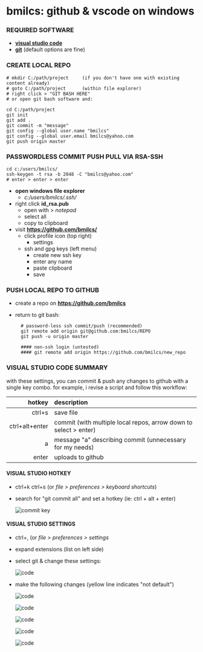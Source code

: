 # bmilcs: github & vscode on windows 

### REQUIRED SOFTWARE
- [**visual studio code**](https://code.visualstudio.com/download)
- [**git**](https://git-scm.com/download/win) (default options are fine)

### CREATE LOCAL REPO
	# mkdir C:/path/project 	(if you don't have one with existing content already)
	# goto C:/path/project 		(within file explorer)
	# right click > "GIT BASH HERE"
	# or open git bash software and:

	cd C:/path/project
	git init
	git add .
	git commit -m "message"
	git config --global user.name "bmilcs"
	git config --global user.email bmilcs@yahoo.com
	git push origin master

### PASSWORDLESS COMMIT PUSH PULL VIA RSA-SSH

	cd c:/users/bmilcs/
	ssh-keygen -t rsa -b 2048 -C "bmilcs@yahoo.com"
	# enter > enter > enter

- **open windows file explorer**
	- *c:/users/bmilcs/.ssh/*
- right click **id_rsa.pub** 
	- open with > *notepad*
	- select all
	- copy to clipboard
- visit **https://github.com/bmilcs/**
	- click profile icon (top right)
		- settings
	- ssh and gpg keys (left menu) 
		- create new ssh key
		- enter any name
		- paste clipboard
		- save

### PUSH LOCAL REPO TO GITHUB
- create a repo on **https://github.com/bmilcs**
- return to git bash:

		# password-less ssh commit/push (recommended)
		git remote add origin git@github.com:bmilcs/REPO
		git push -u origin master
	
		#### non-ssh login (untested)
		#### git remote add origin https://github.com/bmilcs/new_repo

### VISUAL STUDIO CODE SUMMARY
with these settings, you can commit & push any changes to github with a single key combo. for example, i revise a script and follow this workflow:

hotkey | description
---:|:---
ctrl+s| save file
ctrl+alt+enter|commit (with multiple local repos, arrow down to select > enter)
a | message "a" describing commit (unnecessary for my needs)
enter|uploads to github


#### VISUAL STUDIO HOTKEY

- ctrl+k ctrl+s (or *file > preferences > keyboard shortcuts*)
- search for "git commit all" and set a hotkey (ie: ctrl + alt + enter)

	![commit key](https://i.imgur.com/yAzBook.png)




#### VISUAL STUDIO SETTINGS

- ctrl+, (or *file > preferences > settings*
- expand extensions (list on left side)
- select git & change these settings:

	![code](https://i.imgur.com/jdIwpuI.png)

- make the following changes (yellow line indicates "not default")

	![code](https://i.imgur.com/igUyuyW.png)

	![code](https://i.imgur.com/4V91Kdb.png)

	![code](https://i.imgur.com/KKGBp0D.png)

	![code](https://i.imgur.com/HGnXt7p.png)

	![code](https://i.imgur.com/pMVEcFg.png)
